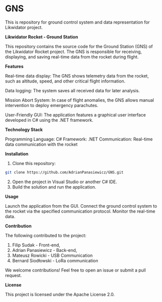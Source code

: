# GNS
This is repository for ground control system and data representation for Likwidator project.

**Likwidator Rocket - Ground Station**

This repository contains the source code for the Ground Station (GNS) of the Likwidator Rocket project. The GNS is responsible for receiving, displaying, and saving real-time data from the rocket during flight.

**Features**

Real-time data display: The GNS shows telemetry data from the rocket, such as altitude, speed, and other critical flight information.

Data logging: The system saves all received data for later analysis.

Mission Abort System: In case of flight anomalies, the GNS allows manual intervention to deploy emergency parachutes.

User-Friendly GUI: The application features a graphical user interface developed in C# using the .NET framework.

**Technology Stack**

Programming Language: C#
Framework: .NET
Communication: Real-time data communication with the rocket

**Installation**

1. Clone this repository:

```bash
git clone https://github.com/AdrianPanasiewicz/GNS.git
```
2. Open the project in Visual Studio or another C# IDE.
3. Build the solution and run the application.

**Usage**

Launch the application from the GUI.
Connect the ground control system to the rocket via the specified communication protocol.
Monitor the real-time data.

**Contribution**

The following contributed to the project:
1. Filip Sudak -  Front-end,
2. Adrian Panasiewicz - Back-end,
3. Mateusz Rowicki - USB Communication
4. Bernard Siodłowski - LoRa communication


We welcome contributions! Feel free to open an issue or submit a pull request.

**License**

This project is licensed under the Apache License 2.0.
